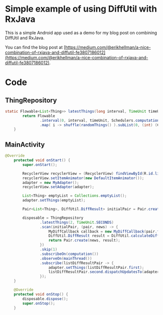# Simple example of using DiffUtil with RxJava

This is a simple Android app used as a demo for my blog post on combining DiffUtil and RxJava.

You can find the blog post at [https://medium.com/@erikhellman/a-nice-combination-of-rxjava-and-diffutil-fe3807186012](https://medium.com/@erikhellman/a-nice-combination-of-rxjava-and-diffutil-fe3807186012).

# Code

## ThingRepository

```java
static Flowable<List<Thing>> latestThings(long interval, TimeUnit timeUnit) {
        return Flowable
                .interval(0, interval, timeUnit, Schedulers.computation())
                .map( i -> shuffle(randomThings() ).subList(0, (int) (COUNT * 0.8f)));
    }
```

## MainActivity

```java
@Override
    protected void onStart() {
        super.onStart();

        RecyclerView recyclerView = (RecyclerView) findViewById(R.id.listOfThings);
        recyclerView.setItemAnimator(new DefaultItemAnimator());
        adapter = new MyAdapter();
        recyclerView.setAdapter(adapter);

        List<Thing> emptyList = Collections.emptyList();
        adapter.setThings(emptyList);

        Pair<List<Thing>, DiffUtil.DiffResult> initialPair = Pair.create(emptyList, null);

        disposable = ThingRepository
                .latestThings(2, TimeUnit.SECONDS)
                .scan(initialPair, (pair, news) -> {
                    MyDiffCallback callback = new MyDiffCallback(pair.first, news);
                    DiffUtil.DiffResult result = DiffUtil.calculateDiff(callback);
                    return Pair.create(news, result);
                })
                .skip(1)
                .subscribeOn(computation())
                .observeOn(mainThread())
                .subscribe(listDiffResultPair -> {
                    adapter.setThings(listDiffResultPair.first);
                    listDiffResultPair.second.dispatchUpdatesTo(adapter);
                });
    }

    @Override
    protected void onStop() {
        disposable.dispose();
        super.onStop();
    }
```